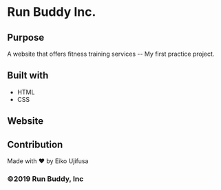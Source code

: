 # Run Buddy Inc.

## Purpose 
A website that offers fitness training services -- 
My first practice project. 

## Built with
* HTML
* CSS

## Website


## Contribution 
Made with ❤️ by Eiko Ujifusa

### ©️2019 Run Buddy, Inc 
